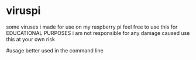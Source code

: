 # viruspi

some viruses i made for use on my raspberry pi
feel free to use this for EDUCATIONAL PURPOSES
i am not responsible for any damage caused
use this at your own risk


#usage
better used in the command line
